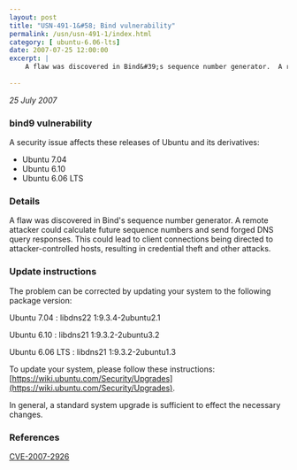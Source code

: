 ```yaml
---
layout: post
title: "USN-491-1&#58; Bind vulnerability"
permalink: /usn/usn-491-1/index.html
category: [ ubuntu-6.06-lts]
date: 2007-07-25 12:00:00
excerpt: |
    A flaw was discovered in Bind&#39;s sequence number generator.  A remote attacker could calculate future sequence numbers and send forged DNS query responses.  This could lead to client connections being directed to attacker-controlled hosts, resulting in credential theft and other attacks.
    
--- 
```

 
 

*25 July 2007*

### bind9 vulnerability

A security issue affects these releases of Ubuntu and its derivatives:

* Ubuntu 7.04
* Ubuntu 6.10
* Ubuntu 6.06 LTS

### Details

A flaw was discovered in Bind&#39;s sequence number generator. A remote attacker could calculate future sequence numbers and send forged DNS query responses. This could lead to client connections being directed to attacker-controlled hosts, resulting in credential theft and other attacks.

### Update instructions

The problem can be corrected by updating your system to the following package version:

Ubuntu 7.04
 : libdns22 <span>1:9.3.4-2ubuntu2.1</span>

Ubuntu 6.10
 : libdns21 <span>1:9.3.2-2ubuntu3.2</span>

Ubuntu 6.06 LTS
 : libdns21 <span>1:9.3.2-2ubuntu1.3</span>

To update your system, please follow these instructions: [https://wiki.ubuntu.com/Security/Upgrades](https://wiki.ubuntu.com/Security/Upgrades).

In general, a standard system upgrade is sufficient to effect the necessary changes.

### References

 
 [CVE-2007-2926](http://people.ubuntu.com/~ubuntu-security/cve/CVE-2007-2926)
 

